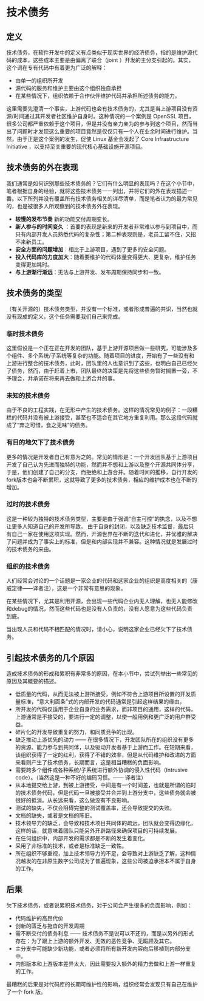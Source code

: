 # 技术债务

## 定义

技术债务，在软件开发中的定义有点类似于现实世界的经济债务，指的是维护源代码的成本，这些成本主要是由偏离了联合（joint ）开发的主分支引起的。其实，这个词在专有代码中有着更为广泛的解释：

* 由单一的组织所开发
* 源代码的服务和维护主要由这个组织独自承担
* 在某些情况下，组织依赖于合作伙伴维护代码并承担所述债务的能力。

这里需要先澄清一个事实，上游代码也会有技术债务的，尤其是当上游项目没有资源/时间通过其开发者社区维护自身时。这种情况的一个案例是 OpenSSL 项目，很多公司都严重依赖于这个项目，但是并没有亲力亲为的参与到这个项目，然而当出了问题时才发现这么重要的项目竟然是仅仅只有一个人在业余时间进行维护。当然，由于正是这个案例的发生，促使 Linux 基金会发起了 Core Infrastructure Initiative ，以支持至关重要的现代核心基础设施开源项目。

## 技术债务的外在表现

我们通常是如何识别那些技术债务的？它们有什么明显的表现吗？在这个小节中，笔者根据自身的经验，就将这些技术债务一一列出，并将它们的外在表现描述一番。以下所列并没有覆盖所有技术债务相关的详尽清单，而是笔者认为的最为常见的，也是被很多人所观察到的技术债务外在表现。

* **较慢的发布节奏** 新的功能交付周期变长。
* **新人参与的时间变久** ：首要的表现是新来的开发者非常难以参与到项目中，而只有内部开发人员熟悉代码的复杂性；第二种表现则是，老员工留不住，又招不来新员工。
* **安全方面的问题增加**：相比于上游项目，遇到了更多的安全问题。
* **投入代码库的力度加大**：随着要维护的代码体量变得更大、更复杂，维护任务变得更加耗时。
* **与上游渐行渐远**：无法与上游开发、发布周期保持同步和一致。

## 技术债务的类型

（有关开源的）技术债务类型，并没有一个标准，或者形成普遍的共识，当然也就没有现成的定义，这个任务需要我们自己来完成。

### 临时技术债务

这里假设是一个正在正在开发的团队，基于上游开源项目做一些研究，可能涉及多个组件、多个系统/子系统等复杂的功能。随着项目的进度，开始有了一些没有和上游进行整合的技术债务，此时，团队里的人也意识到了这些，也明白自己已经欠了债务，然而，由于赶着上市，团队最终的决策是先将这些债务暂时搁置一旁，不予理会，并承诺在将来再去做和上游合并的事。

### 未知的技术债务

由于不良的工程实践，在无形中产生的技术债务。这样的情况常见的例子：一段糟糕的代码并没有被上游接受，甚至也不适合在其它地方重复利用。那么这段代码就成了“弃之可惜，食之无味”的债务。

### 有目的地欠下了技术债务

更多的情况是开发者自己有意为之的。常见的情形是：一个开发团队基于上游项目开发了自己认为先进而独特的功能，然而并不想和上游以及整个开源共同体分享，于是，他们创建了自己的分支，而拒绝和上游合并。随着时间的推移，自行开发的fork版本也会不断累积，这就导致了更多的技术债务，相应的维护成本也在不断的增加。

### 过时的技术债务

这是一种较为独特的技术债务类型，主要是由于强调“自主可控”的执念，以及不想让更多人知道自己的开发所导致。 由于自身的封闭，以及缺乏技术监督，最后只有自己一家在使用这项实现。然而，开源世界在不断的迭代和进化，并优雅的解决了问题并成为了事实上的标准，但是和内部实现并不兼容。这种情况就是发展过时的技术债务的来由。

### 组织的技术债务

人们经常会讨论的一个话题是一家企业的代码和这家企业的组织是高度相关的（康威定律——译者注），这是一个非常有意思的现象。

在某些情况下，尤其是利用开源，会出现一些代码企业内无人理解，也无人能修改和debug的情况，然而这些代码也是没有人负责的，没有人愿意为这些代码负责到底。

当出现人员和代码不相匹配的情况时，请小心，说明这家企业已经欠下了技术债务。

## 引起技术债务的几个原因

造成技术债务的形成和累积有非常多的原因，在本小节中，尝试列举出一些常见的原因及其概要的描述。

* 低质量的代码，从而无法被上游所接受，例如不符合上游项目所设置的开发质量标准，“意大利面条”式的内部开发的代码通常是引起这样结果的缘由。
* 所开发的代码仅适用于企业自身的业务需求，而非项目的通用，这样的代码，上游通常是不接受的，要进行一定的调整，以使一般用例和更广泛的用户群受益。
* 碎片化的开发导致重复的努力，和同质竞争的出现。
* 缺乏推动上游优先的动力 —— 在很多情况下，开发团队所在的组织没有更多的资源、能力参与到共同体，以及驱动开发者基于上游而工作。在短期来看，该组织获得了一定的红利，获得了不错的效率，但是从代码维护和改进的方面来看则产生了技术债务，长期而言，这是相当糟糕的负面影响。
* 需要跨多个组件或各种系统/子系统进行额外协调的侵入性代码（Intrusive code）。（当然这是一种不好的编码习惯。—— 译者注）
* 从本地提交给上游，到被上游接受，中间是有一个时间差，也就是所谓的临时的技术债务代码，但是代码一旦被接受并合并到上游分支中，这些债务就会被很好的抵消。从长远来看，这么做没有不良影响。
* 测试的缺失，不仅会阻碍完整的测试覆盖率，还会导致提交的失败。
* 文档的缺失，或者是文档的陈旧。
* 技术领导力的缺乏，会导致和技术项目共同体的疏远，团队就会变得边缘化，这样的话，就意味着团队只能另外开辟路径来确保项目的可持续发展。
* 在任何组织中，内部开发的需求都是不断的发生着变化。
* 采用了非标准的技术，或者是标准缺乏一致性。
* 所在组织不够重视，加上技术领导力的不足，会导致对上游缺乏了解，这种情况越发的在非原生数字公司成为了普遍现象，这些公司被迫承担本不属于自身的工作。

## 后果

欠下技术债务，或者说累积技术债务，对于公司会产生很多的负面影响，例如：

* 代码维护的高昂代价
* 创新的匮乏与拖沓的开发周期
* 需不断交付的债务利息 —— 技术债务不是说可以不还的，而是以另外的形式存在：为了跟上上游的额外开发、无效的恶性竞争、无暇顾及其它。
* 主分支中可能缺少新功能，或者必须将所有新开发内容向后移植到内部分支中。
* 内部版本和上游版本差异太大，因此需要投入额外的精力去做和上游一样重复的工作。

最糟糕的后果是对代码库的长期可维护性的影响，组织经常会发现只有自己在维护了一个 fork 版。
